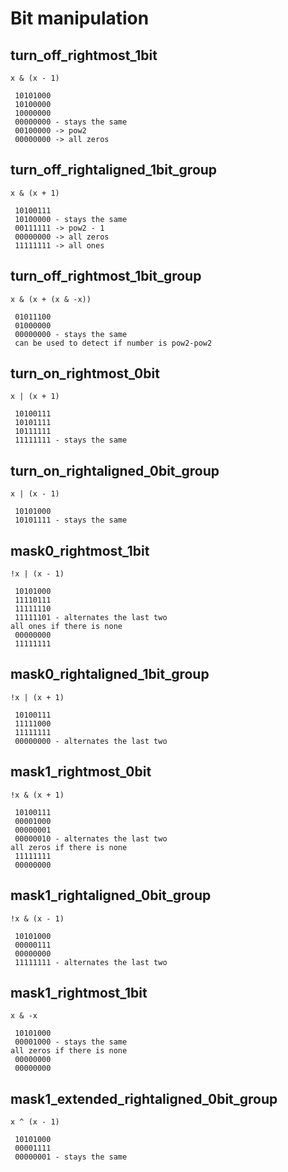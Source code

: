 # Bit manipulation

## turn_off_rightmost_1bit

`x & (x - 1)`

```text
 10101000
 10100000
 10000000
 00000000 - stays the same
 00100000 -> pow2
 00000000 -> all zeros
```

## turn_off_rightaligned_1bit_group

`x & (x + 1)`

```text
 10100111
 10100000 - stays the same
 00111111 -> pow2 - 1
 00000000 -> all zeros
 11111111 -> all ones
```

## turn_off_rightmost_1bit_group

`x & (x + (x & -x))`

```text
 01011100
 01000000
 00000000 - stays the same
 can be used to detect if number is pow2-pow2
```

## turn_on_rightmost_0bit

`x | (x + 1)`

```text
 10100111
 10101111
 10111111
 11111111 - stays the same
```

## turn_on_rightaligned_0bit_group

`x | (x - 1)`

```text
 10101000
 10101111 - stays the same
```

## mask0_rightmost_1bit

`!x | (x - 1)`

```text
 10101000
 11110111
 11111110
 11111101 - alternates the last two
all ones if there is none
 00000000
 11111111
```

## mask0_rightaligned_1bit_group

`!x | (x + 1)`

```text
 10100111
 11111000
 11111111
 00000000 - alternates the last two
```

## mask1_rightmost_0bit

`!x & (x + 1)`

```text
 10100111
 00001000
 00000001
 00000010 - alternates the last two
all zeros if there is none
 11111111
 00000000
```

## mask1_rightaligned_0bit_group

`!x & (x - 1)`

```text
 10101000
 00000111
 00000000
 11111111 - alternates the last two
```

## mask1_rightmost_1bit

`x & -x`

```text
 10101000
 00001000 - stays the same
all zeros if there is none
 00000000
 00000000
```

## mask1_extended_rightaligned_0bit_group

`x ^ (x - 1)`

```text
 10101000
 00001111
 00000001 - stays the same
```
